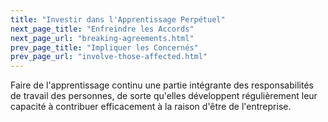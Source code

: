 ```yaml
---
title: "Investir dans l'Apprentissage Perpétuel"
next_page_title: "Enfreindre les Accords"
next_page_url: "breaking-agreements.html"
prev_page_title: "Impliquer les Concernés"
prev_page_url: "involve-those-affected.html"
---
```



<div class="card summary"><div class="card-body">Faire de l'apprentissage continu une partie intégrante des responsabilités de travail des personnes, de sorte qu'elles développent régulièrement leur capacité à contribuer efficacement à la raison d'être de l'entreprise.
</div></div>
